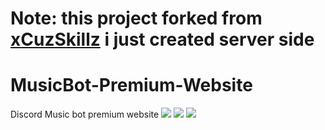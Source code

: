 # Note: this project forked from [xCuzSkillz](https://github.com/xCuzSkillz) i just created server side

# MusicBot-Premium-Website
Discord Music bot premium website
<img src="https://cdn.discordapp.com/attachments/652931196774252574/844536029058826240/unknown.png">
<img src="https://cdn.discordapp.com/attachments/652931196774252574/844536207954542602/unknown.png">
<img src="https://cdn.discordapp.com/attachments/652931196774252574/844536322537816074/unknown.png">

